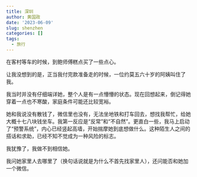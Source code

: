 ```yaml
---
title: 深圳
author: 黄国政
date: '2023-06-09'
slug: shenzhen
categories: []
tags:
  - 旅行
---
```


<!--more-->

在客村等车的时候，到鲍师傅糕点买了一些点心。

让我没想到的是，正当我付完款准备走的时候，一位约莫五六十岁的阿姨叫住了我。

我当时并没有仔细端详她，整个人是有一点懵懵的状态。现在回想起来，倒记得她穿着一点也不寒酸，家庭条件可能还比较宽裕。

她和我说没有散钱了，微信里也没有，无法坐地铁和打车回去，想找我帮忙，给她大概十七八块钱坐车。我第一反应是“反常”和“不自然”。更直白一些，我马上启动了“预警系统”，内心已经竖起高墙，开始揣摩她到底想做什么。这种陌生人之间的搭话和求助，已经不知不觉成为一种风险的标志。

我犹豫了，我做不到相信她。

我问她家里人去哪里了（换句话说就是为什么不首先找家里人），还问能否和她加一个微信。